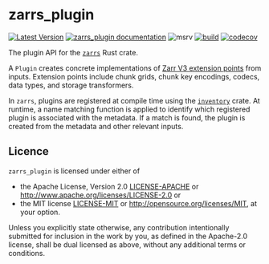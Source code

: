 # zarrs_plugin

[![Latest Version](https://img.shields.io/crates/v/zarrs_plugin.svg)](https://crates.io/crates/zarrs_plugin)
[![zarrs_plugin documentation](https://docs.rs/zarrs_plugin/badge.svg)](https://docs.rs/zarrs_plugin)
![msrv](https://img.shields.io/crates/msrv/zarrs_plugin)
[![build](https://github.com/LDeakin/zarrs/actions/workflows/ci.yml/badge.svg)](https://github.com/LDeakin/zarrs/actions/workflows/ci.yml)
[![codecov](https://codecov.io/gh/LDeakin/zarrs/graph/badge.svg?component=zarrs_plugin)](https://codecov.io/gh/LDeakin/zarrs)

The plugin API for the [`zarrs`](https://crates.io/crates/zarrs) Rust crate.

A `Plugin` creates concrete implementations of [Zarr V3 extension points](https://zarr-specs.readthedocs.io/en/latest/v3/core/index.html#extension-points) from inputs.
Extension points include chunk grids, chunk key encodings, codecs, data types, and storage transformers.

In `zarrs`, plugins are registered at compile time using the [`inventory`](https://docs.rs/inventory/latest/inventory/) crate.
At runtime, a name matching function is applied to identify which registered plugin is associated with the metadata.
If a match is found, the plugin is created from the metadata and other relevant inputs.

## Licence
`zarrs_plugin` is licensed under either of
 - the Apache License, Version 2.0 [LICENSE-APACHE](./LICENCE-APACHE) or <http://www.apache.org/licenses/LICENSE-2.0> or
 - the MIT license [LICENSE-MIT](./LICENCE-MIT) or <http://opensource.org/licenses/MIT>, at your option.

Unless you explicitly state otherwise, any contribution intentionally submitted for inclusion in the work by you, as defined in the Apache-2.0 license, shall be dual licensed as above, without any additional terms or conditions.
